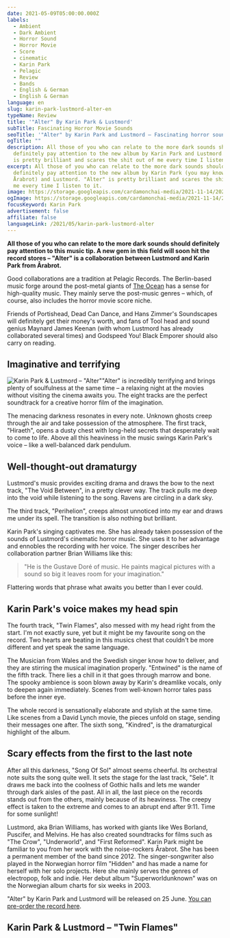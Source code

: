 ```yaml
---
date: 2021-05-09T05:00:00.000Z
labels:
  - Ambient
  - Dark Ambient
  - Horror Sound
  - Horror Movie
  - Score
  - cinematic
  - Karin Park
  - Pelagic
  - Review
  - Bands
  - English & German
  - English & German
language: en
slug: karin-park-lustmord-alter-en
typeName: Review
title: '"Alter" By Karin Park & Lustmord'
subTitle: Fascinating Horror Movie Sounds
seoTitle: '"Alter" by Karin Park and Lustmord – Fascinating horror sounds'
ogTitle: ""
description: All those of you who can relate to the more dark sounds should
  definitely pay attention to the new album by Karin Park and Lustmord. "Alter"
  is pretty brilliant and scares the shit out of me every time I listen to it.
excerpt: All those of you who can relate to the more dark sounds should
  definitely pay attention to the new album by Karin Park (you may know her from
  Årabrot) and Lustmord. "Alter" is pretty brilliant and scares the shit out of
  me every time I listen to it.
image: https://storage.googleapis.com/cardamonchai-media/2021-11-14/2021-05-dark-ambient-karin-park-lustmord-pelagic-imagine-080808_2d2d2d_1024_768/640.webp
ogImage: https://storage.googleapis.com/cardamonchai-media/2021-11-14/2021-05-dark-ambient-karin-park-lustmord-pelagic-fb-imagine-080808_625348_1200_628/640.webp
focusKeyword: Karin Park
advertisement: false
affiliate: false
languageLink: /2021/05/karin-park-lustmord-alter
---
```


**All those of you who can relate to the more dark sounds should definitely pay attention to this music tip. A new gem in this field will soon hit the record stores – "Alter" is a collaboration between Lustmord and Karin Park from Årabrot.**

Good collaborations are a tradition at Pelagic Records. The Berlin-based music forge around the post-metal giants of [The Ocean](/2020/09/the-ocean-robin-staps-interview/) has a sense for high-quality music. They mainly serve the post-music genres – which, of course, also includes the horror movie score niche.

Friends of Portishead, Dead Can Dance, and Hans Zimmer's Soundscapes will definitely get their money's worth, and fans of Tool head and sound genius Maynard James Keenan (with whom Lustmord has already collaborated several times) and Godspeed You! Black Emporer should also carry on reading.

## Imaginative and terrifying

![Karin Park & Lustmord – "Alter"](https://storage.googleapis.com/cardamonchai-media/2021-11-14/2021-05-alter-karin-park-lustmord-pelagic-imagine-f8f8f8_997b64_1440_1440/640.webp 'Karin Park & Lustmord – "Alter"')"Alter" is incredibly terrifying and brings plenty of soulfulness at the same time – a relaxing night at the movies without visiting the cinema awaits you. The eight tracks are the perfect soundtrack for a creative horror film of the imagination.

The menacing darkness resonates in every note. Unknown ghosts creep through the air and take possession of the atmosphere. The first track, "Hiraeth", opens a dusty chest with long-held secrets that desperately wait to come to life. Above all this heaviness in the music swings Karin Park's voice – like a well-balanced dark pendulum.

## Well-thought-out dramaturgy

Lustmord's music provides exciting drama and draws the bow to the next track, "The Void Between", in a pretty clever way. The track pulls me deep into the void while listening to the song. Ravens are circling in a dark sky.

The third track, "Perihelion", creeps almost unnoticed into my ear and draws me under its spell. The transition is also nothing but brilliant.

Karin Park's singing captivates me. She has already taken possession of the sounds of Lustmord's cinematic horror music. She uses it to her advantage and ennobles the recording with her voice. The singer describes her collaboration partner Brian Williams like this:

> "He is the Gustave Doré of music. He paints magical pictures with a sound so big it leaves room for your imagination."

Flattering words that phrase what awaits you better than I ever could.

## Karin Park's voice makes my head spin

The fourth track, "Twin Flames", also messed with my head right from the start. I'm not exactly sure, yet but it might be my favourite song on the record. Two hearts are beating in this musics chest that couldn't be more different and yet speak the same language.

The Musician from Wales and the Swedish singer know how to deliver, and they are stirring the musical imagination properly. "Entwined" is the name of the fifth track. There lies a chill in it that goes through marrow and bone. The spooky ambience is soon blown away by Karin's dreamlike vocals, only to deepen again immediately. Scenes from well-known horror tales pass before the inner eye.

The whole record is sensationally elaborate and stylish at the same time. Like scenes from a David Lynch movie, the pieces unfold on stage, sending their messages one after. The sixth song, "Kindred", is the dramaturgical highlight of the album.

## Scary effects from the first to the last note

After all this darkness, "Song Of Sol" almost seems cheerful. Its orchestral note suits the song quite well. It sets the stage for the last track, "Sele". It draws me back into the coolness of Gothic halls and lets me wander through dark aisles of the past. All in all, the last piece on the records stands out from the others, mainly because of its heaviness. The creepy effect is taken to the extreme and comes to an abrupt end after 9:11. Time for some sunlight!

Lustmord, aka Brian Williams, has worked with giants like Wes Borland, Puscifer, and Melvins. He has also created soundtracks for films such as "The Crow", "Underworld", and "First Reformed". Karin Park might be familiar to you from her work with the noise-rockers Årabrot. She has been a permanent member of the band since 2012. The singer-songwriter also played in the Norwegian horror film "Hidden" and has made a name for herself with her solo projects. Here she mainly serves the genres of electropop, folk and indie. Her debut album "Superworldunknown" was on the Norwegian album charts for six weeks in 2003.

"Alter" by Karin Park and Lustmord will be released on 25 June. [You can pre-order the record here](https://pelagic-records.com/product/lustmord-karin-park-alter-2lp/).

## Karin Park & Lustmord – "Twin Flames"

<Youtube id="hzDb-7IKLy4" />
